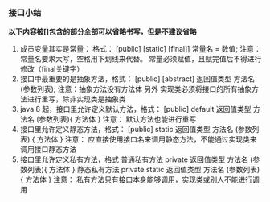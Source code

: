 
### 接口小结
**以下内容被[]包含的部分全部可以省略书写，但是不建议省略**

1. 成员变量其实是常量： 格式：
[public] [static] [final]] 常量名 = 数值;
注意： 常量名要求大写，空格用下划线来代替。
       常量必须赋值，且赋完值后不得进行修改（final关键字）
2. 接口中最重要的是抽象方法，格式：
[public] [abstract] 返回值类型 方法名 (参数列表);
注意：抽象方法没有方法体
另外 实现类必须将接口的所有抽象方法进行重写，除非实现类是抽象类
3. java 8 起，接口里允许定义默认方法，格式：
[public] default 返回值类型 方法名 (参数列表){  方法体  }
注意： 默认方法也能进行重写
4. 接口里允许定义静态方法，格式：
[public] static 返回值类型 方法名 (参数列表) {  方法体  }
注意： 应直接使用接口名来调用静态方法，不能通过实现类来调用接口静态方法
5. 接口里允许定义私有方法，格式
普通私有方法 private 返回值类型 方法名 (参数列表){   方法体  }
静态私有方法 private static 返回值类型 方法名 (参数列表){  方法体  }
注意： 私有方法只有接口本身能够调用，实现类或别人不能进行调用

